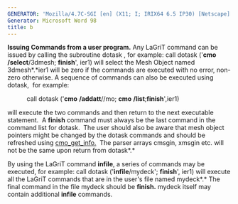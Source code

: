 ```yaml
---
GENERATOR: 'Mozilla/4.7C-SGI [en] (X11; I; IRIX64 6.5 IP30) [Netscape]'
Generator: Microsoft Word 98
title: b
---
```


**Issuing Commands from a user program.**
Any LaGriT command can be issued by calling the subroutine dotask , for
example:
call dotask ('**cmo** **/select**/3dmesh; **finish**', ier1)
will select the Mesh Object named 3dmesh*.*ier1 will be zero if the
commands are executed with no error, non-zero otherwise. A sequence of
commands can also be executed using dotask,  for example:

           call dotask ('**cmo** **/addatt**//mo;
**cmo** **/list**;**finish**',ier1)

will execute the two commands and then return to the next executable
statement.  A **finish** command must always be the last command in the
command list for dotask.  The user should also be aware that mesh object
pointers might be changed by the dotask commands and should be refreshed
using [cmo\_get\_info.](meshob.md#cmo_get_info)  The parser arrays
cmsgin, xmsgin etc. will not be the same upon return from dotask*.*

By using the LaGriT command **infile**, a series of commands may be
executed, for example:
call dotask ('**infile**/mydeck'; **finish**', ier1)
will execute all the LaGriT commands that are in the user's file named
mydeck*.* The final command in the file mydeck should be **finish.**
mydeck itself may contain additional **infile** commands.
